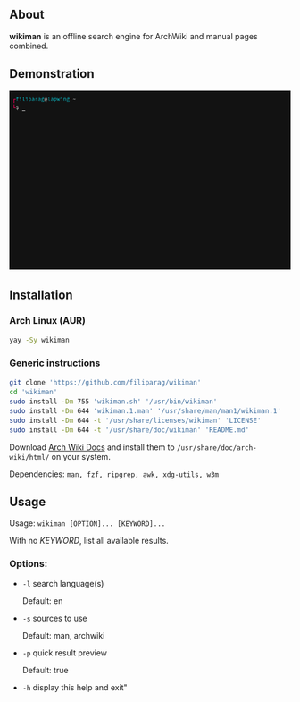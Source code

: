 ## About
**wikiman** is an offline search engine for ArchWiki and manual pages combined.

## Demonstration

![Demo](demo.gif)

## Installation

### Arch Linux (AUR)
```bash
yay -Sy wikiman
```

### Generic instructions
```bash
git clone 'https://github.com/filiparag/wikiman'
cd 'wikiman'
sudo install -Dm 755 'wikiman.sh' '/usr/bin/wikiman'
sudo install -Dm 644 'wikiman.1.man' '/usr/share/man/man1/wikiman.1'
sudo install -Dm 644 -t '/usr/share/licenses/wikiman' 'LICENSE'
sudo install -Dm 644 -t '/usr/share/doc/wikiman' 'README.md'
```
Download [Arch Wiki Docs](https://github.com/lahwaacz/arch-wiki-docs) and install
them to `/usr/share/doc/arch-wiki/html/` on your system.

Dependencies: `man, fzf, ripgrep, awk, xdg-utils, w3m`

## Usage

Usage: `wikiman [OPTION]... [KEYWORD]...`

With no *KEYWORD*, list all available results.

### Options:

- `-l`  search language(s)

    Default: en

- `-s`  sources to use
 
    Default: man, archwiki

- `-p`  quick result preview
 
    Default: true

- `-h`  display this help and exit"